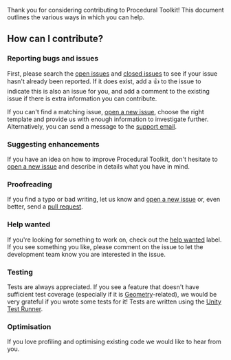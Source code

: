 Thank you for considering contributing to Procedural Toolkit! This document outlines the various ways in which you can help.

## How can I contribute?

### Reporting bugs and issues
First, please search the [open issues](https://github.com/Syomus/ProceduralToolkit/issues?q=is%3Aopen)
and [closed issues](https://github.com/Syomus/ProceduralToolkit/issues?q=is%3Aclosed)
to see if your issue hasn't already been reported. If it does exist, add a :thumbsup: to the issue to 
indicate this is also an issue for you, and add a comment to the existing issue if there is extra information you can contribute.

If you can't find a matching issue, [open a new issue](https://github.com/Syomus/ProceduralToolkit/issues/new/choose),
choose the right template and provide us with enough information to investigate further. 
Alternatively, you can send a message to the [support email](mailto:proceduraltoolkit@syomus.com).

### Suggesting enhancements
If you have an idea on how to improve Procedural Toolkit, don't hesitate to 
[open a new issue](https://github.com/Syomus/ProceduralToolkit/issues/new/choose) and describe in details what you have in mind.

### Proofreading
If you find a typo or bad writing, let us know and [open a new issue](https://github.com/Syomus/ProceduralToolkit/issues/new/choose) 
or, even better, send a [pull request](https://github.com/Syomus/ProceduralToolkit/pulls).

### Help wanted
If you're looking for something to work on, check out the 
[help wanted](https://github.com/Syomus/ProceduralToolkit/issues?q=is%3Aissue+is%3Aopen+label%3A"help+wanted") label. 
If you see something you like, please comment on the issue to let the development team know you are interested in the issue.

### Testing
Tests are always appreciated. If you see a feature that doesn't have sufficient test coverage (especially if it is [Geometry](Scripts/Geometry)-related), we would
be very grateful if you wrote some tests for it! Tests are written using the [Unity Test Runner](https://docs.unity3d.com/Manual/PlaymodeTestFramework.html).

### Optimisation
If you love profiling and optimising existing code we would like to hear from you.
